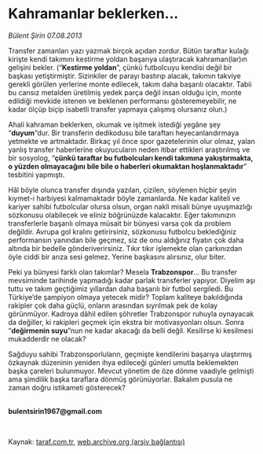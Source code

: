 # Kahramanlar beklerken...

*Bülent Şirin 07.08.2013*

<div class="yazi">
<p>Transfer zamanları yazı yazmak birçok açıdan zordur. Bütün taraftar kulağı kirişte kendi
                        takımını kestirme yoldan başarıya ulaştıracak kahraman(lar)ın gelişini bekler. (“<b>Kestirme
                          yoldan</b>”, çünkü futbolcuyu kendisi değil bir başkası yetiştirmiştir. Sizinkiler de parayı
                        bastırıp alacak, takımın takviye gerekli görülen yerlerine monte edilecek, takım daha başarılı
                        olacaktır. Tabii bu cansız metalden üretilmiş yedek parça değil insan olduğu için, monte
                        edildiği mevkide istenen ve beklenen performansı gösteremeyebilir, ne kadar ölçüp biçip isabetli
                        transfer yapmaya çalışmış olursanız olun.)</p>
<p>Ahali kahraman beklerken, okumak ve işitmek istediği yegâne şey “<b>duyum</b>”dur. Bir
                        transferin dedikodusu bile taraftarı heyecanlandırmaya yetmekte ve artmaktadır. Birkaç yıl önce
                        spor gazetelerinin olur olmaz, yalan yanlış transfer haberlerine okuyucuların neden itibar
                        ettikleri araştırılmış ve bir sosyolog, “<b>çünkü taraftar bu futbolcuları kendi takımına
                          yakıştırmakta, o yüzden olmayacağını bile bile o haberleri okumaktan hoşlanmaktadır</b>”
                        tesbitini yapmıştı.</p>
<p>Hâl böyle olunca transfer dışında yazılan, çizilen, söylenen hiçbir şeyin kıymet-i harbiyesi
                        kalmamaktadır böyle zamanlarda. Ne kadar kaliteli ve kariyer sahibi futbolcular olursa olsun,
                        organ nakli misali bünye uyuşmazlığı sözkonusu olabilecek ve eliniz böğrünüzde kalacaktır. Eğer
                        takımınızın transferlerle başarılı olmaya müsait bir bünyesi varsa çok da problem değildir.
                        Avrupa gol kralını getirirsiniz, sözkonusu futbolcu beklediğiniz performansın yanından bile
                        geçmez, siz de onu aldığınız fiyatın çok daha altında bir bedelle gönderiverirsiniz. Tıkır tıkır
                        işlemekte olan çarkınızdan öyle ciddi bir arıza sesi gelmez. Yerine başkasını alırsınız, olur
                        biter.</p>
<p>Peki ya bünyesi farklı olan takımlar? Mesela <b>Trabzonspor</b>... Bu transfer mevsiminde
                        tarihinde yapmadığı kadar parlak transferler yapıyor. Diyelim aşı tuttu ve takım geçtiğimiz
                        yıllardan daha başarılı bir futbol sergiledi. Bu Türkiye’de şampiyon olmaya yetecek midir?
                        Toplam kaliteye bakıldığında rakipler çok daha güçlü, onların arasından sıyrılmak pek de kolay
                        görünmüyor. Kadroya dâhil edilen şöhretler Trabzonspor ruhuyla oynayacak da değiller, ki
                        rakipleri geçmek için ekstra bir motivasyonları olsun. Sonra “<b>değirmenin suyu</b>”nun ne
                        kadar akacağı da belli değil. Kesilirse ki kesilmesi mukadderdir ne olacak?</p>
<p>Sağduyu sahibi Trabzonsporluların, geçmişte kendilerini başarıya ulaştırmış özkaynak düzeninin
                        yeniden ihya edileceği günleri umutla beklemekten başka çareleri bulunmuyor. Mevcut yönetim de
                        öze dönme vaadiyle gelmişti ama şimdilik başka taraflara dönmüş görünüyorlar. Bakalım pusula ne
                        zaman doğru istikameti gösterecek?</p><b>
<p><br/>bulentsirin1967@gmail.com</p>
<p>
</p></b> 
</div>

Kaynak: [taraf.com.tr](http://www.taraf.com.tr/bulent-sirin/makale-kahramanlar-beklerken.htm), [web.archive.org (arşiv bağlantısı)](http://web.archive.org/web/20130821175154/http://www.taraf.com.tr/bulent-sirin/makale-kahramanlar-beklerken.htm)
